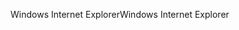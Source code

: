 <span data-ttu-id="fbbde-101">Windows Internet Explorer</span><span class="sxs-lookup"><span data-stu-id="fbbde-101">Windows Internet Explorer</span></span>